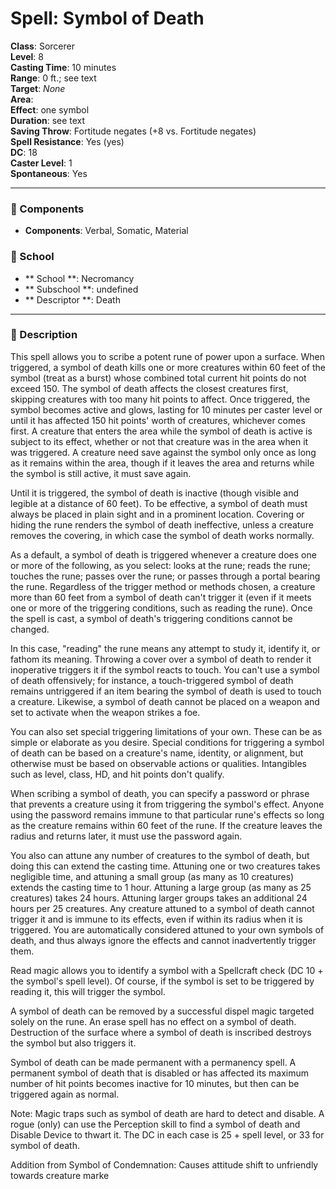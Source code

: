 
# Spell: Symbol of Death
**Class**: Sorcerer  
**Level**: 8  
**Casting Time**: 10 minutes  
**Range**: 0 ft.; see text  
**Target**: _None_  
**Area**:   
**Effect**: one symbol  
**Duration**: see text  
**Saving Throw**: Fortitude negates (+8 vs. Fortitude negates)  
**Spell Resistance**: Yes (yes)  
**DC**: 18  
**Caster Level**: 1  
**Spontaneous**: Yes

---

### 🔮 Components
- **Components**: Verbal, Somatic, Material

### 🏫 School
- ** School **: Necromancy
- ** Subschool **: undefined
- ** Descriptor **: Death
---

### 📜 Description
This spell allows you to scribe a potent rune of power upon a surface. When triggered, a symbol of death kills one or more creatures within 60 feet of the symbol (treat as a burst) whose combined total current hit points do not exceed 150. The symbol of death affects the closest creatures first, skipping creatures with too many hit points to affect. Once triggered, the symbol becomes active and glows, lasting for 10 minutes per caster level or until it has affected 150 hit points' worth of creatures, whichever comes first. A creature that enters the area while the symbol of death is active is subject to its effect, whether or not that creature was in the area when it was triggered. A creature need save against the symbol only once as long as it remains within the area, though if it leaves the area and returns while the symbol is still active, it must save again.

Until it is triggered, the symbol of death is inactive (though visible and legible at a distance of 60 feet). To be effective, a symbol of death must always be placed in plain sight and in a prominent location. Covering or hiding the rune renders the symbol of death ineffective, unless a creature removes the covering, in which case the symbol of death works normally.

As a default, a symbol of death is triggered whenever a creature does one or more of the following, as you select: looks at the rune; reads the rune; touches the rune; passes over the rune; or passes through a portal bearing the rune. Regardless of the trigger method or methods chosen, a creature more than 60 feet from a symbol of death can't trigger it (even if it meets one or more of the triggering conditions, such as reading the rune). Once the spell is cast, a symbol of death's triggering conditions cannot be changed.

In this case, "reading" the rune means any attempt to study it, identify it, or fathom its meaning. Throwing a cover over a symbol of death to render it inoperative triggers it if the symbol reacts to touch. You can't use a symbol of death offensively; for instance, a touch-triggered symbol of death remains untriggered if an item bearing the symbol of death is used to touch a creature. Likewise, a symbol of death cannot be placed on a weapon and set to activate when the weapon strikes a foe.

You can also set special triggering limitations of your own. These can be as simple or elaborate as you desire. Special conditions for triggering a symbol of death can be based on a creature's name, identity, or alignment, but otherwise must be based on observable actions or qualities. Intangibles such as level, class, HD, and hit points don't qualify.

When scribing a symbol of death, you can specify a password or phrase that prevents a creature using it from triggering the symbol's effect. Anyone using the password remains immune to that particular rune's effects so long as the creature remains within 60 feet of the rune. If the creature leaves the radius and returns later, it must use the password again.

You also can attune any number of creatures to the symbol of death, but doing this can extend the casting time. Attuning one or two creatures takes negligible time, and attuning a small group (as many as 10 creatures) extends the casting time to 1 hour. Attuning a large group (as many as 25 creatures) takes 24 hours. Attuning larger groups takes an additional 24 hours per 25 creatures. Any creature attuned to a symbol of death cannot trigger it and is immune to its effects, even if within its radius when it is triggered. You are automatically considered attuned to your own symbols of death, and thus always ignore the effects and cannot inadvertently trigger them.

Read magic allows you to identify a symbol with a Spellcraft check (DC 10 + the symbol's spell level). Of course, if the symbol is set to be triggered by reading it, this will trigger the symbol.

A symbol of death can be removed by a successful dispel magic targeted solely on the rune. An erase spell has no effect on a symbol of death. Destruction of the surface where a symbol of death is inscribed destroys the symbol but also triggers it.

Symbol of death can be made permanent with a permanency spell. A permanent symbol of death that is disabled or has affected its maximum number of hit points becomes inactive for 10 minutes, but then can be triggered again as normal.

Note: Magic traps such as symbol of death are hard to detect and disable. A rogue (only) can use the Perception skill to find a symbol of death and Disable Device to thwart it. The DC in each case is 25 + spell level, or 33 for symbol of death.

Addition from Symbol of Condemnation: Causes attitude shift to unfriendly towards creature marke
